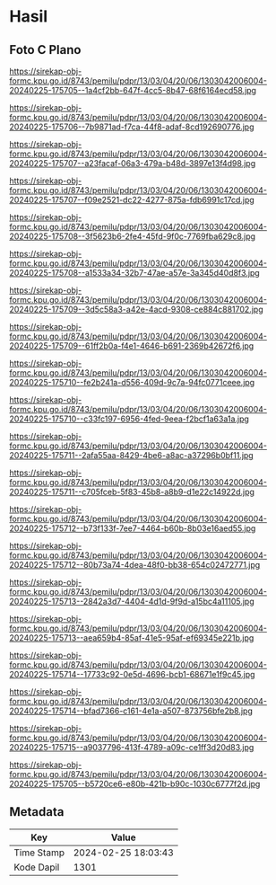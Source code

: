 # Hasil

## Foto C Plano

https://sirekap-obj-formc.kpu.go.id/8743/pemilu/pdpr/13/03/04/20/06/1303042006004-20240225-175705--1a4cf2bb-647f-4cc5-8b47-68f6164ecd58.jpg

https://sirekap-obj-formc.kpu.go.id/8743/pemilu/pdpr/13/03/04/20/06/1303042006004-20240225-175706--7b9871ad-f7ca-44f8-adaf-8cd192690776.jpg

https://sirekap-obj-formc.kpu.go.id/8743/pemilu/pdpr/13/03/04/20/06/1303042006004-20240225-175707--a23facaf-06a3-479a-b48d-3897e13f4d98.jpg

https://sirekap-obj-formc.kpu.go.id/8743/pemilu/pdpr/13/03/04/20/06/1303042006004-20240225-175707--f09e2521-dc22-4277-875a-fdb6991c17cd.jpg

https://sirekap-obj-formc.kpu.go.id/8743/pemilu/pdpr/13/03/04/20/06/1303042006004-20240225-175708--3f5623b6-2fe4-45fd-9f0c-7769fba629c8.jpg

https://sirekap-obj-formc.kpu.go.id/8743/pemilu/pdpr/13/03/04/20/06/1303042006004-20240225-175708--a1533a34-32b7-47ae-a57e-3a345d40d8f3.jpg

https://sirekap-obj-formc.kpu.go.id/8743/pemilu/pdpr/13/03/04/20/06/1303042006004-20240225-175709--3d5c58a3-a42e-4acd-9308-ce884c881702.jpg

https://sirekap-obj-formc.kpu.go.id/8743/pemilu/pdpr/13/03/04/20/06/1303042006004-20240225-175709--61ff2b0a-f4e1-4646-b691-2369b42672f6.jpg

https://sirekap-obj-formc.kpu.go.id/8743/pemilu/pdpr/13/03/04/20/06/1303042006004-20240225-175710--fe2b241a-d556-409d-9c7a-94fc0771ceee.jpg

https://sirekap-obj-formc.kpu.go.id/8743/pemilu/pdpr/13/03/04/20/06/1303042006004-20240225-175710--c33fc197-6956-4fed-9eea-f2bcf1a63a1a.jpg

https://sirekap-obj-formc.kpu.go.id/8743/pemilu/pdpr/13/03/04/20/06/1303042006004-20240225-175711--2afa55aa-8429-4be6-a8ac-a37296b0bf11.jpg

https://sirekap-obj-formc.kpu.go.id/8743/pemilu/pdpr/13/03/04/20/06/1303042006004-20240225-175711--c705fceb-5f83-45b8-a8b9-d1e22c14922d.jpg

https://sirekap-obj-formc.kpu.go.id/8743/pemilu/pdpr/13/03/04/20/06/1303042006004-20240225-175712--b73f133f-7ee7-4464-b60b-8b03e16aed55.jpg

https://sirekap-obj-formc.kpu.go.id/8743/pemilu/pdpr/13/03/04/20/06/1303042006004-20240225-175712--80b73a74-4dea-48f0-bb38-654c02472771.jpg

https://sirekap-obj-formc.kpu.go.id/8743/pemilu/pdpr/13/03/04/20/06/1303042006004-20240225-175713--2842a3d7-4404-4d1d-9f9d-a15bc4a11105.jpg

https://sirekap-obj-formc.kpu.go.id/8743/pemilu/pdpr/13/03/04/20/06/1303042006004-20240225-175713--aea659b4-85af-41e5-95af-ef69345e221b.jpg

https://sirekap-obj-formc.kpu.go.id/8743/pemilu/pdpr/13/03/04/20/06/1303042006004-20240225-175714--17733c92-0e5d-4696-bcb1-68671e1f9c45.jpg

https://sirekap-obj-formc.kpu.go.id/8743/pemilu/pdpr/13/03/04/20/06/1303042006004-20240225-175714--bfad7366-c161-4e1a-a507-873756bfe2b8.jpg

https://sirekap-obj-formc.kpu.go.id/8743/pemilu/pdpr/13/03/04/20/06/1303042006004-20240225-175715--a9037796-413f-4789-a09c-ce1ff3d20d83.jpg

https://sirekap-obj-formc.kpu.go.id/8743/pemilu/pdpr/13/03/04/20/06/1303042006004-20240225-175705--b5720ce6-e80b-421b-b90c-1030c6777f2d.jpg


## Metadata

| Key        | Value               |
| ---------- | ------------------- |
| Time Stamp | 2024-02-25 18:03:43 |
| Kode Dapil | 1301                |



